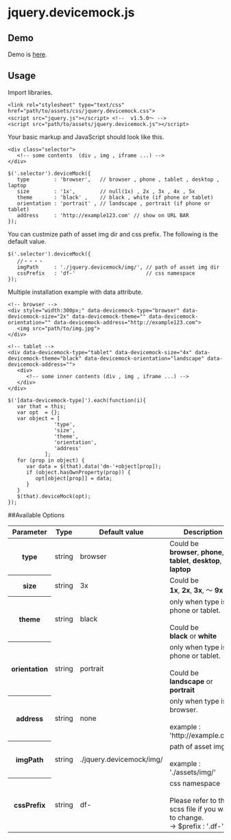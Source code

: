 # jquery.devicemock.js

## Demo
Demo is <a href="http://rm-labo.github.io/devicemock/" target="_blank">here</a>.

## Usage
Import libraries.

    <link rel="stylesheet" type="text/css" href="path/to/assets/css/jquery.devicemock.css">
    <script src="jquery.js"></script> <!--  v1.5.0〜 -->
    <script src="path/to/assets/jquery.devicemock.js"></script>

Your basic markup and JavaScript should look like this.

    <div class="selector">
       <!-- some contents  (div , img , iframe ...) -->
    </div>

    $('.selector').deviceMock({
       type        : 'browser',   // browser , phone , tablet , desktop , laptop
       size        : '1x',        // null(1x) , 2x , 3x , 4x , 5x
       theme       : 'black' ,    // black , white (if phone or tablet)
       orientation : 'portrait' , // landscape , portrait (if phone or tablet)
       address     : 'http://example123.com' // show on URL BAR
    });


You can custmize path of asset img dir and css prefix. The following is the default value.


    $('.selector').deviceMock({
       //・・・・
       imgPath     : './jquery.devicemock/img/', // path of asset img dir
       cssPrefix   : 'df-'                       // css namespace
    });


Multiple installation example with data attribute.

    <!-- browser -->
    <div style="width:300px;" data-devicemock-type="browser" data-devicemock-size="2x" data-devicemock-theme="" data-devicemock-orientation="" data-devicemock-address="http://example123.com">
       <img src="path/to/img.jpg">
    </div>

    <!-- tablet -->
    <div data-devicemock-type="tablet" data-devicemock-size="4x" data-devicemock-theme="black" data-devicemock-orientation="landscape" data-devicemock-address="">
       <div>
          <!-- some inner contents (div , img , iframe ...) -->
       </div>
    </div>

    $('[data-devicemock-type]').each(function(i){
       var that = this;
       var opt  = {};
       var object = [
                   'type',
                   'size',
                   'theme',
                   'orientation',
                   'address'
                ];
       for (prop in object) {
          var data = $(that).data('dm-'+object[prop]);
          if (object.hasOwnProperty(prop)) {
             opt[object[prop]] = data;
          }
       }
       $(that).deviceMock(opt);
    });

##Available Options

<table>
  <thead>
     <tr>
        <th>Parameter</th>
        <th>Type</th>
        <th>Default value</th>
        <th>Description</th>
     </tr>
  </thead>
  <tbody>
     <tr>
        <th>type</th>
        <td>string</td>
        <td>browser</td>
        <td>
           Could be<br>
           <strong>browser</strong>,
           <strong>phone</strong>,
           <strong>tablet</strong>,
           <strong>desktop</strong>,
           or
           <strong>laptop</strong>
        </td>
     </tr>
     <tr>
        <th>size</th>
        <td>string</td>
        <td>3x</td>
        <td>
           Could be<br>
           <strong>1x</strong>,
           <strong>2x</strong>,
           <strong>3x</strong>,
           〜
           <strong>9x</strong>
        </td>
     </tr>
     <tr>
        <th>theme</th>
        <td>string</td>
        <td>black</td>
        <td>
           only when type is phone or tablet.<br>
           <br>
           Could be<br>
           <strong>black</strong>
           or
           <strong>white</strong>
        </td>
     </tr>
     <tr>
        <th>orientation</th>
        <td>string</td>
        <td>portrait</td>
        <td>
           only when type is phone or tablet.<br>
           <br>
           Could be<br>
           <strong>landscape</strong>
           or
           <strong>portrait</strong>
        </td>
     </tr>
     <tr>
        <th>address</th>
        <td>string</td>
        <td><span>none</span></td>
        <td>
           only when type is browser.<br>
           <br>
           example : 'http://example.com'<br>
        </td>
     </tr>
     <tr>
        <th>imgPath</th>
        <td>string</td>
        <td>./jquery.devicemock/img/</td>
        <td>
           path of asset img dir<br>
           <br>
           example : './assets/img/'<br>
        </td>
     </tr>
     <tr>
        <th>cssPrefix</th>
        <td>string</td>
        <td>df-</td>
        <td>
           css namespace<br>
           <br>
           Please refer to the scss file if you want to change.<br>
           -&gt; $prefix : '.df-'; <br>
        </td>
     </tr>
  </tbody>
</table>